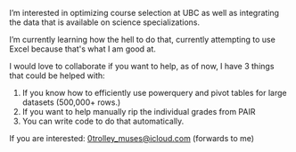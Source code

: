 I’m interested in optimizing course selection at UBC as well as integrating the data that is available on science specializations.

I’m currently learning how the hell to do that, currently attempting to use Excel because that's what I am good at.

I would love to collaborate if you want to help, as of now, I have 3 things that could be helped with:
  1) If you know how to efficiently use powerquery and pivot tables for large datasets (500,000+ rows.)
  2) If you want to help manually rip the individual grades from PAIR
  3) You can write code to do that automatically.

If you are interested:  0trolley_muses@icloud.com (forwards to me)
